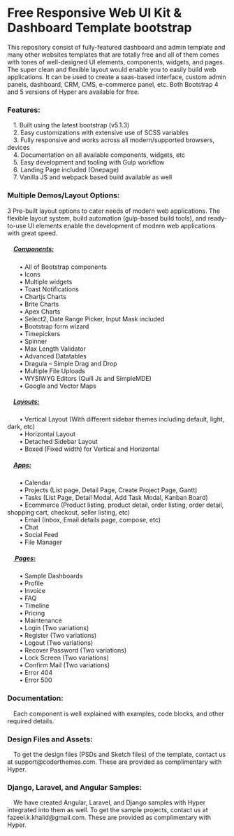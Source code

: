 # Free Responsive Web UI Kit & Dashboard Template bootstrap

<p text-align: "center">
This repository consist of fully-featured dashboard and admin template and many other websites templates that are totally free and all of them comes with tones of well-designed UI elements, components, widgets, and pages. The super clean and flexible layout would enable you to easily build web applications. It can be used to create a saas-based interface, custom admin panels, dashboard, CRM, CMS, e-commerce panel, etc.
Both Bootstrap 4 and 5 versions of Hyper are available for free.
</p>

<h3>Features:</h3>
<p>
    &emsp;1.	Built using the latest bootstrap (v5.1.3)<br>
    &emsp;2.	Easy customizations with extensive use of SCSS variables<br>
    &emsp;3.	Fully responsive and works across all modern/supported browsers, devices<br>
    &emsp;4.	Documentation on all available components, widgets, etc<br>
    &emsp;5.	Easy development and tooling with Gulp workflow<br>
    &emsp;6.	Landing Page included (Onepage)<br>
    &emsp;7.	Vanilla JS and webpack based build available as well<br>
</p>



<h3>Multiple Demos/Layout Options:</h3>
<p>
  3 Pre-built layout options to cater needs of modern web applications. The flexible layout system, build automation (gulp-based build tools), and ready-to-use UI elements enable the development of modern web applications with great speed.
  <h5>&emsp;<u>Components:</u></h5>
  <p>
  &emsp;&emsp;•	All of Bootstrap components<br>
  &emsp;&emsp;•	Icons<br>
  &emsp;&emsp;•	Multiple widgets<br>
  &emsp;&emsp;•	Toast Notifications<br>
  &emsp;&emsp;•	Chartjs Charts<br>
  &emsp;&emsp;•	Brite Charts<br>
  &emsp;&emsp;•	Apex Charts<br>
  &emsp;&emsp;•	Select2, Date Range Picker, Input Mask included<br>
  &emsp;&emsp;•	Bootstrap form wizard<br>
  &emsp;&emsp;•	Timepickers<br>
  &emsp;&emsp;•	Spinner<br>
  &emsp;&emsp;•	Max Length Validator<br>
  &emsp;&emsp;•	Advanced Datatables<br>
  &emsp;&emsp;•	Dragula – Simple Drag and Drop<br>
  &emsp;&emsp;•	Multiple File Uploads<br>
  &emsp;&emsp;•	WYSIWYG Editors (Quill Js and SimpleMDE)<br>
  &emsp;&emsp;•	Google and Vector Maps<br>
  </p>
  
  <h5>&emsp;<u>Layouts:</u></h5>
  <p>
  &emsp;&emsp;•	Vertical Layout (With different sidebar themes including default, light, dark, etc)<br>
  &emsp;&emsp;•	Horizontal Layout<br>
  &emsp;&emsp;•	Detached Sidebar Layout<br>
  &emsp;&emsp;•	Boxed (Fixed width) for Vertical and Horizontal<br>
  </p>
  
  
  <h5>&emsp;<u>Apps:</u></h5>
  <p>
  &emsp;&emsp;•	Calendar<br>
  &emsp;&emsp;•	Projects (List page, Detail Page, Create Project Page, Gantt)<br>
  &emsp;&emsp;•	Tasks (List Page, Detail Modal, Add Task Modal, Kanban Board)<br>
  &emsp;&emsp;•	Ecommerce (Product listing, product detail, order listing, order detail, shopping cart, checkout, seller listing, etc)<br>
  &emsp;&emsp;•	Email (Inbox, Email details page, compose, etc)<br>
  &emsp;&emsp;•	Chat<br>
  &emsp;&emsp;•	Social Feed<br>
  &emsp;&emsp;•	File Manager<br>
  </p>
  
 <h5>&emsp;<u> Pages:</u></h5>
  <p>
  &emsp;&emsp;•	Sample Dashboards<br>
  &emsp;&emsp;•	Profile<br>
  &emsp;&emsp;•	Invoice<br>
  &emsp;&emsp;•	FAQ<br>
  &emsp;&emsp;•	Timeline<br>
  &emsp;&emsp;•	Pricing<br>
  &emsp;&emsp;•	Maintenance<br>
  &emsp;&emsp;•	Login (Two variations)<br>
  &emsp;&emsp;•	Register (Two variations)<br>
  &emsp;&emsp;•	Logout (Two variations)<br>
  &emsp;&emsp;•	Recover Password (Two variations)<br>
  &emsp;&emsp;•	Lock Screen (Two variations)<br>
  &emsp;&emsp;•	Confirm Mail (Two variations)<br>
  &emsp;&emsp;•	Error 404<br>
  &emsp;&emsp;•	Error 500<br>
  </p>
  
  <h3>Documentation:</h3>
  <p>
  &emsp;Each component is well explained with examples, code blocks, and other required details.  
  </P>
  
  <h3>Design Files and Assets:</h3>
  <p>
  &emsp;To get the design files (PSDs and Sketch files) of the template, contact us at support@coderthemes.com. These are provided as complimentary with Hyper.
  </P>
  
  <h3>Django, Laravel, and Angular Samples:</h3>
  <p>
  &emsp;We have created Angular, Laravel, and Django samples with Hyper integrated into them as well. To get the sample projects, contact us at fazeel.k.khalid@gmail.com. These are provided as complimentary with Hyper. 
  </p>
</p>

